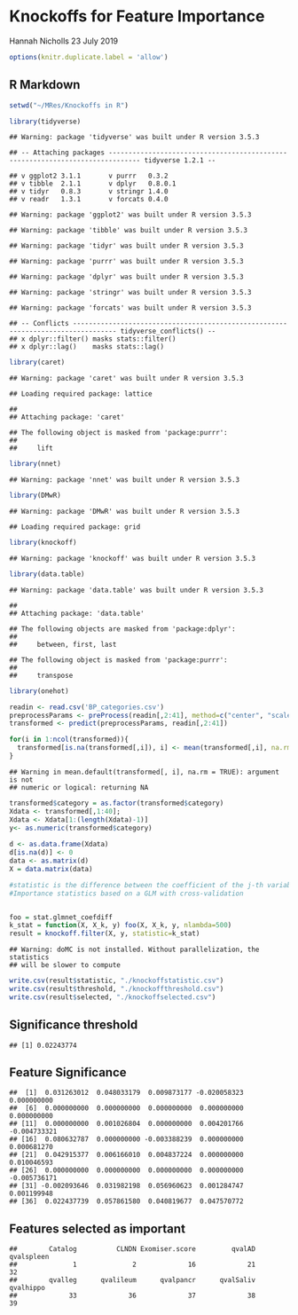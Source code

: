 Knockoffs for Feature Importance
================
Hannah Nicholls
23 July 2019

``` r
options(knitr.duplicate.label = 'allow')
```

R Markdown
----------

``` r
setwd("~/MRes/Knockoffs in R")

library(tidyverse)
```

    ## Warning: package 'tidyverse' was built under R version 3.5.3

    ## -- Attaching packages ------------------------------------------------------------------------------ tidyverse 1.2.1 --

    ## v ggplot2 3.1.1       v purrr   0.3.2  
    ## v tibble  2.1.1       v dplyr   0.8.0.1
    ## v tidyr   0.8.3       v stringr 1.4.0  
    ## v readr   1.3.1       v forcats 0.4.0

    ## Warning: package 'ggplot2' was built under R version 3.5.3

    ## Warning: package 'tibble' was built under R version 3.5.3

    ## Warning: package 'tidyr' was built under R version 3.5.3

    ## Warning: package 'purrr' was built under R version 3.5.3

    ## Warning: package 'dplyr' was built under R version 3.5.3

    ## Warning: package 'stringr' was built under R version 3.5.3

    ## Warning: package 'forcats' was built under R version 3.5.3

    ## -- Conflicts --------------------------------------------------------------------------------- tidyverse_conflicts() --
    ## x dplyr::filter() masks stats::filter()
    ## x dplyr::lag()    masks stats::lag()

``` r
library(caret)
```

    ## Warning: package 'caret' was built under R version 3.5.3

    ## Loading required package: lattice

    ## 
    ## Attaching package: 'caret'

    ## The following object is masked from 'package:purrr':
    ## 
    ##     lift

``` r
library(nnet)
```

    ## Warning: package 'nnet' was built under R version 3.5.3

``` r
library(DMwR)
```

    ## Warning: package 'DMwR' was built under R version 3.5.3

    ## Loading required package: grid

``` r
library(knockoff)
```

    ## Warning: package 'knockoff' was built under R version 3.5.3

``` r
library(data.table)
```

    ## Warning: package 'data.table' was built under R version 3.5.3

    ## 
    ## Attaching package: 'data.table'

    ## The following objects are masked from 'package:dplyr':
    ## 
    ##     between, first, last

    ## The following object is masked from 'package:purrr':
    ## 
    ##     transpose

``` r
library(onehot)

readin <- read.csv('BP_categories.csv')
preprocessParams <- preProcess(readin[,2:41], method=c("center", "scale"))
transformed <- predict(preprocessParams, readin[,2:41])

for(i in 1:ncol(transformed)){
  transformed[is.na(transformed[,i]), i] <- mean(transformed[,i], na.rm = TRUE)
}
```

    ## Warning in mean.default(transformed[, i], na.rm = TRUE): argument is not
    ## numeric or logical: returning NA

``` r
transformed$category = as.factor(transformed$category)
Xdata <- transformed[,1:40];
Xdata <- Xdata[1:(length(Xdata)-1)]
y<- as.numeric(transformed$category)
 
d <- as.data.frame(Xdata)
d[is.na(d)] <- 0
data <- as.matrix(d)
X = data.matrix(data)

#statistic is the difference between the coefficient of the j-th variable and its knockoff. 
#Importance statistics based on a GLM with cross-validation


foo = stat.glmnet_coefdiff 
k_stat = function(X, X_k, y) foo(X, X_k, y, nlambda=500) 
result = knockoff.filter(X, y, statistic=k_stat)
```

    ## Warning: doMC is not installed. Without parallelization, the statistics
    ## will be slower to compute

``` r
write.csv(result$statistic, "./knockoffstatistic.csv")
write.csv(result$threshold, "./knockoffthreshold.csv")
write.csv(result$selected, "./knockoffselected.csv")
```

Significance threshold
----------------------

    ## [1] 0.02243774

Feature Significance
--------------------

    ##  [1]  0.031263012  0.048033179  0.009873177 -0.020058323  0.000000000
    ##  [6]  0.000000000  0.000000000  0.000000000  0.000000000  0.000000000
    ## [11]  0.000000000  0.001026804  0.000000000  0.004201766 -0.004733321
    ## [16]  0.080632787  0.000000000 -0.003388239  0.000000000  0.000681270
    ## [21]  0.042915377  0.006166010  0.004837224  0.000000000  0.010046593
    ## [26]  0.000000000  0.000000000  0.000000000  0.000000000 -0.005736171
    ## [31] -0.002093646  0.031982198  0.056960623  0.001284747  0.001199948
    ## [36]  0.022437739  0.057861580  0.040819677  0.047570772

Features selected as important
------------------------------

    ##        Catalog          CLNDN Exomiser.score         qvalAD     qvalspleen 
    ##              1              2             16             21             32 
    ##        qvalleg      qvalileum      qvalpancr      qvalSaliv      qvalhippo 
    ##             33             36             37             38             39
